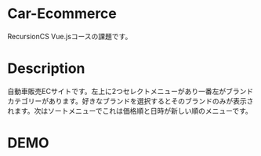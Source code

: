 # Car-Ecommerce
RecursionCS Vue.jsコースの課題です。

# Description
自動車販売ECサイトです。左上に2つセレクトメニューがあり一番左がブランドカテゴリーがあります。好きなブランドを選択するとそのブランドのみが表示されます。次はソートメニューでこれは価格順と日時が新しい順のメニューです。

# DEMO
